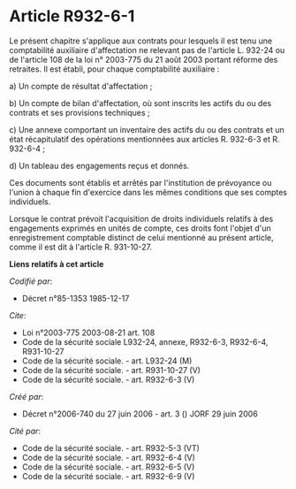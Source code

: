 # Article R932-6-1

Le présent chapitre s'applique aux contrats pour lesquels il est tenu une comptabilité auxiliaire d'affectation ne relevant
pas de l'article L. 932-24 ou de l'article 108 de la loi n° 2003-775 du 21 août 2003 portant réforme des retraites. Il est
établi, pour chaque comptabilité auxiliaire :

a) Un compte de résultat d'affectation ;

b) Un compte de bilan d'affectation, où sont inscrits les actifs du ou des contrats et ses provisions techniques ;

c) Une annexe comportant un inventaire des actifs du ou des contrats et un état récapitulatif des opérations mentionnées aux
articles R. 932-6-3 et R. 932-6-4 ;

d) Un tableau des engagements reçus et donnés.

Ces documents sont établis et arrêtés par l'institution de prévoyance ou l'union à chaque fin d'exercice dans les mêmes
conditions que ses comptes individuels.

Lorsque le contrat prévoit l'acquisition de droits individuels relatifs à des engagements exprimés en unités de compte, ces
droits font l'objet d'un enregistrement comptable distinct de celui mentionné au présent article, comme il est dit à
l'article R. 931-10-27.

**Liens relatifs à cet article**

_Codifié par_:

  - Décret n°85-1353 1985-12-17

_Cite_:

  - Loi n°2003-775 2003-08-21 art. 108
  - Code de la sécurité sociale L932-24, annexe, R932-6-3, R932-6-4, R931-10-27
  - Code de la sécurité sociale. - art. L932-24 (M)
  - Code de la sécurité sociale. - art. R931-10-27 (V)
  - Code de la sécurité sociale. - art. R932-6-3 (V)

_Créé par_:

  - Décret n°2006-740 du 27 juin 2006 - art. 3 () JORF 29 juin 2006

_Cité par_:

  - Code de la sécurité sociale. - art. R932-5-3 (VT)
  - Code de la sécurité sociale. - art. R932-6-4 (V)
  - Code de la sécurité sociale. - art. R932-6-5 (V)
  - Code de la sécurité sociale. - art. R932-6-9 (V)

